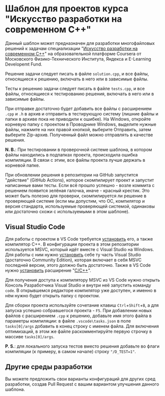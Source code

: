 # Шаблон для проектов курса "Искусство разработки на современном C++"

Данный шаблон может предназначен для разработки многофайловых решений к задачам специализации "[Искусство разработки на современном C++](https://www.coursera.org/specializations/c-plus-plus-modern-development)" на образовательной платформе Coursera от Московского Физико-Технического Института, Яндекса и E-Learning Developemt Fund.

Решение задачи следует писать в файле `solution.cpp`, и все файлы, относящиеся к решению, включать в него или в зависимые файлы.

Тесты к решению задачи следует писать в файле `tests.cpp`, и все файлы, относящиеся к тестированию решения, включать в него или в зависимые файлы.

При отправке достаточно будет добавить все файлы с расширением `.cpp` и `.h` в архив и отправить в тестирующую систему (лишние файлы и папки в архиве пока не приводили к ошибке). На Windows, откройте корневую папку с проектом в Проводнике Windows, выделите нужные файлы, нажмите на них правой кнопкой, выберите Отправить, затем выберите Zip-архив. Полученный файл можно отправлять в качестве решения.

**N. B.**: При тестировании в проверочной системе шаблона, в котором файлы находились в подпапках проекта, происходила ошибка компиляции. В связи с этим, все файлы проекта лучше держать в корневой папке.

При обновлении решения в репозитории на GitHub запустится "действие" (GitHub Actions), которое скомпилирует проект и запустит написанные вами тесты. Если всё прошло успешно - возле коммита с решением появится зелёная галочка, иначе - красный крестик. Это может быть полезно для проверки, скомпилируется ли решение в проверяющей системе (если мы допустим, что ОС, компилятор и версия стандарта, используемые проверяющей системой, одинаковы или достаточно схожи с используемыми в этом шаблоне).

## Visual Studio Code

Для работы с проектом в VS Code требуется [установить](https://code.visualstudio.com/#alt-downloads) его, а также компилятор C++. В конфигурации проекта в этом репозитории используется MSVC, который идёт вместе с Visual Studio на Windows. Для работы с ним нужно [установить](https://visualstudio.microsoft.com/downloads/) себе ту часть Visual Studio (достаточно Community Edition), которая включает в себя MSVC последней версии, этого должно быть достаточно. Также в VS Code нужно [установить](https://marketplace.visualstudio.com/items?itemName=ms-vscode.cpptools) расширение "[C/C++](https://code.visualstudio.com/docs/languages/cpp)".

Для получения доступа к компилятору MSVC из VS Code нужно открыть Консоль Разработчика Visual Studio и внутри неё запустить команду `code`. В открывшемся редакторе компилятор уже доступен, и именно в нём нужно будет открыть папку с проектом.

Для сборки проекта используйте сочетание клавиш `Ctrl`+`Shift`+`B`, а для запуска успешно собравшегося проекта - `F5`. При добавлении новых файлов с расширением `.cpp` к решению, добавьте имя этого файла в параметры компиляции: в файле `.vscode\tasks.json` в поле `tasks[0]/args` добавить в конец строку с именем файла. Для включения оптимизаций, в этом же файле раскомментируйте первую строчку в массиве `tasks[0]/args`.

**P. S.**: для локального запуска тестов вместо решения добавьте во флаги компиляции (к примеру, в самом начале) строку `"/D_TEST=1"`.

## Другие среды разработки

Вы можете предложить свои варианты конфигураций для других сред разработки, создав Pull Request с вашим вариантом улучшения данного шаблона.
